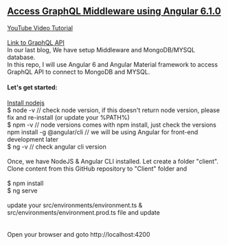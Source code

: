 <h2><u>Access GraphQL Middleware using Angular 6.1.0</u></h2>
<a href="https://youtu.be/sWOXETusJNw" target="_blank">YouTube Video Tutorial</a><br/><br/>
<a href="https://github.com/AmitXShukla/GraphQL-Middleware-JWTAUTH-Authorization">Link to GraphQL API</a><br />
In our last blog, We have setup Middleware and MongoDB/MYSQL database.<br />
In this repo, I will use Angular 6 and Angular Material framework to access GraphQL API to connect to MongoDB and MYSQL.<br />

<h4>Let's get started:</h4>
<a href="https://nodejs.org/en/">Install nodejs</a><br />
$ node -v  // check node version, if this doesn't return node version, please fix and re-install (or update your %PATH%)<br />
$ npm -v // node versions comes with npm install, just check the versions<br />
npm install -g @angular/cli  // we will be using Angular for front-end development later<br />
$ ng -v // check angular cli version<br /><br />
Once, we have NodeJS & Angular CLI installed. Let create a folder "client".<br />
Clone content from this GitHub repository to "Client" folder and<br /><br />
$ npm install<br />
$ ng serve<br /><br />
update your src/environments/environment.ts & src/environments/environment.prod.ts file and update<br />
<br /><br />
Open your browser and goto http://localhost:4200<br />
